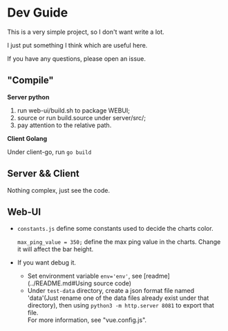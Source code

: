 # Dev Guide

This is a very simple project, so I don't want write a lot.

I just put something I think which are useful here.

If you have any questions, please open an issue.

## "Compile"

**Server python**

1. run web-ui/build.sh to package WEBUI;
2. source or run build.source under server/src/;
3. pay attention to the relative path.

**Client Golang**

Under client-go, run `go build`

## Server && Client

Nothing complex, just see the code.

## Web-UI

- `constants.js`  define some constants used to decide the charts color.  

  `max_ping_value = 350;` define the max ping value in the charts. Change it will affect the bar height.

- If you want debug it.

  * Set environment variable `env='env'`, see [readme](../README.md#Using source code)
  * Under `test-data` directory, create a json format file named 'data'(Just rename one of the data files already exist under that directory), then using `python3 -m http.server 8081` to export that file.  
    For more information, see "vue.config.js".
